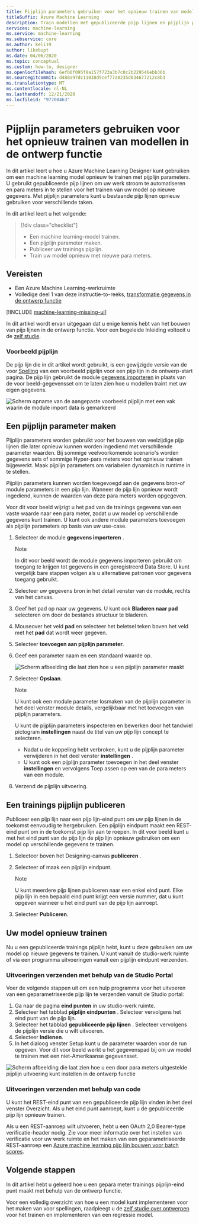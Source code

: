 ```yaml
---
title: Pijplijn parameters gebruiken voor het opnieuw trainen van modellen in de ontwerp functie
titleSuffix: Azure Machine Learning
description: Train modellen met gepubliceerde pijp lijnen en pijplijn parameters in Azure Machine Learning Designer.
services: machine-learning
ms.service: machine-learning
ms.subservice: core
ms.author: keli19
author: likebupt
ms.date: 04/06/2020
ms.topic: conceptual
ms.custom: how-to, designer
ms.openlocfilehash: 6efb0f095f8a157f723a3b7c0c2b229546ebb36b
ms.sourcegitcommit: d488a97dc11038d9cef77a0235d034677212c8b3
ms.translationtype: MT
ms.contentlocale: nl-NL
ms.lasthandoff: 12/21/2020
ms.locfileid: "97708463"
---
```

# <a name="use-pipeline-parameters-to-retrain-models-in-the-designer"></a>Pijplijn parameters gebruiken voor het opnieuw trainen van modellen in de ontwerp functie


In dit artikel leert u hoe u Azure Machine Learning Designer kunt gebruiken om een machine learning model opnieuw te trainen met pijplijn parameters. U gebruikt gepubliceerde pijp lijnen om uw werk stroom te automatiseren en para meters in te stellen voor het trainen van uw model op nieuwe gegevens. Met pijplijn parameters kunt u bestaande pijp lijnen opnieuw gebruiken voor verschillende taken.  

In dit artikel leert u het volgende:

> [!div class="checklist"]
> * Een machine learning-model trainen.
> * Een pijplijn parameter maken.
> * Publiceer uw trainings pijplijn.
> * Train uw model opnieuw met nieuwe para meters.

## <a name="prerequisites"></a>Vereisten

* Een Azure Machine Learning-werkruimte
* Volledige deel 1 van deze instructie-to-reeks, [transformatie gegevens in de ontwerp functie](how-to-designer-transform-data.md)

[!INCLUDE [machine-learning-missing-ui](../../includes/machine-learning-missing-ui.md)]

In dit artikel wordt ervan uitgegaan dat u enige kennis hebt van het bouwen van pijp lijnen in de ontwerp functie. Voor een begeleide Inleiding voltooit u de [zelf studie](tutorial-designer-automobile-price-train-score.md). 

### <a name="sample-pipeline"></a>Voorbeeld pijplijn

De pijp lijn die in dit artikel wordt gebruikt, is een gewijzigde versie van de voor [Spelling](samples-designer.md#classification) van een voorbeeld pijplijn voor een pijp lijn in de ontwerp-start pagina. De pijp lijn gebruikt de module [gegevens importeren](algorithm-module-reference/import-data.md) in plaats van de voor beeld-gegevensset om te laten zien hoe u modellen traint met uw eigen gegevens.

![Scherm opname van de aangepaste voorbeeld pijplijn met een vak waarin de module import data is gemarkeerd](./media/how-to-retrain-designer/modified-sample-pipeline.png)

## <a name="create-a-pipeline-parameter"></a>Een pijplijn parameter maken

Pijplijn parameters worden gebruikt voor het bouwen van veelzijdige pijp lijnen die later opnieuw kunnen worden ingediend met verschillende parameter waarden. Bij sommige veelvoorkomende scenario's worden gegevens sets of sommige Hyper-para meters voor het opnieuw trainen bijgewerkt. Maak pijplijn parameters om variabelen dynamisch in runtime in te stellen. 

Pijplijn parameters kunnen worden toegevoegd aan de gegevens bron-of module parameters in een pijp lijn. Wanneer de pijp lijn opnieuw wordt ingediend, kunnen de waarden van deze para meters worden opgegeven.

Voor dit voor beeld wijzigt u het pad van de trainings gegevens van een vaste waarde naar een para meter, zodat u uw model op verschillende gegevens kunt trainen. U kunt ook andere module parameters toevoegen als pijplijn parameters op basis van uw use-case.

1. Selecteer de module **gegevens importeren** .

    > [!NOTE]
    > In dit voor beeld wordt de module gegevens importeren gebruikt om toegang te krijgen tot gegevens in een geregistreerd Data Store. U kunt vergelijk bare stappen volgen als u alternatieve patronen voor gegevens toegang gebruikt.

1. Selecteer uw gegevens bron in het detail venster van de module, rechts van het canvas.

1. Geef het pad op naar uw gegevens. U kunt ook **Bladeren naar pad** selecteren om door de bestands structuur te bladeren. 

1. Mouseover het veld **pad** en selecteer het beletsel teken boven het veld met het **pad** dat wordt weer gegeven.

1. Selecteer **toevoegen aan pijplijn parameter**.

1. Geef een parameter naam en een standaard waarde op.

   ![Scherm afbeelding die laat zien hoe u een pijplijn parameter maakt](media/how-to-retrain-designer/add-pipeline-parameter.png)

1. Selecteer **Opslaan**.

   > [!NOTE]
   > U kunt ook een module parameter losmaken van de pijplijn parameter in het deel venster module details, vergelijkbaar met het toevoegen van pijplijn parameters.
   >
   > U kunt de pijplijn parameters inspecteren en bewerken door het tandwiel pictogram **instellingen** naast de titel van uw pijp lijn concept te selecteren. 
   >    - Nadat u de koppeling hebt verbroken, kunt u de pijplijn parameter verwijderen in het deel venster **instellingen** .
   >    - U kunt ook een pijplijn parameter toevoegen in het deel venster **instellingen** en vervolgens Toep assen op een van de para meters van een module.

1. Verzend de pijplijn uitvoering.

## <a name="publish-a-training-pipeline"></a>Een trainings pijplijn publiceren

Publiceer een pijp lijn naar een pijp lijn-eind punt om uw pijp lijnen in de toekomst eenvoudig te hergebruiken. Een pijplijn eindpunt maakt een REST-eind punt om in de toekomst pijp lijn aan te roepen. In dit voor beeld kunt u met het eind punt van de pijp lijn de pijp lijn opnieuw gebruiken om een model op verschillende gegevens te trainen.

1. Selecteer boven het Designing-canvas **publiceren** .
1. Selecteer of maak een pijplijn eindpunt.

   > [!NOTE]
   > U kunt meerdere pijp lijnen publiceren naar een enkel eind punt. Elke pijp lijn in een bepaald eind punt krijgt een versie nummer, dat u kunt opgeven wanneer u het eind punt van de pijp lijn aanroept.

1. Selecteer **Publiceren**.

## <a name="retrain-your-model"></a>Uw model opnieuw trainen

Nu u een gepubliceerde trainings pijplijn hebt, kunt u deze gebruiken om uw model op nieuwe gegevens te trainen. U kunt vanuit de studio-werk ruimte of via een programma uitvoeringen vanuit een pijplijn eindpunt verzenden.

### <a name="submit-runs-by-using-the-studio-portal"></a>Uitvoeringen verzenden met behulp van de Studio Portal

Voer de volgende stappen uit om een hulp programma voor het uitvoeren van een geparametriseerde pijp lijn te verzenden vanuit de Studio portal:

1. Ga naar de pagina **eind punten** in uw studio-werk ruimte.
1. Selecteer het tabblad **pijplijn eindpunten** . Selecteer vervolgens het eind punt van de pijp lijn.
1. Selecteer het tabblad **gepubliceerde pijp lijnen** . Selecteer vervolgens de pijplijn versie die u wilt uitvoeren.
1. Selecteer **Indienen**.
1. In het dialoog venster Setup kunt u de parameter waarden voor de run opgeven. Voor dit voor beeld werkt u het gegevenspad bij om uw model te trainen met een niet-Amerikaanse gegevensset.

![Scherm afbeelding die laat zien hoe u een door para meters uitgestelde pijplijn uitvoering kunt instellen in de ontwerp functie](./media/how-to-retrain-designer/published-pipeline-run.png)

### <a name="submit-runs-by-using-code"></a>Uitvoeringen verzenden met behulp van code

U kunt het REST-eind punt van een gepubliceerde pijp lijn vinden in het deel venster Overzicht. Als u het eind punt aanroept, kunt u de gepubliceerde pijp lijn opnieuw trainen.

Als u een REST-aanroep wilt uitvoeren, hebt u een OAuth 2,0 Bearer-type verificatie-header nodig. Zie voor meer informatie over het instellen van verificatie voor uw werk ruimte en het maken van een geparametriseerde REST-aanroep een [Azure machine learning pijp lijn bouwen voor batch scores](tutorial-pipeline-batch-scoring-classification.md#publish-and-run-from-a-rest-endpoint).

## <a name="next-steps"></a>Volgende stappen

In dit artikel hebt u geleerd hoe u een gepara meter trainings pijplijn-eind punt maakt met behulp van de ontwerp functie.

Voor een volledig overzicht van hoe u een model kunt implementeren voor het maken van voor spellingen, raadpleegt u de [zelf studie over ontwerpen](tutorial-designer-automobile-price-train-score.md) voor het trainen en implementeren van een regressie model.
